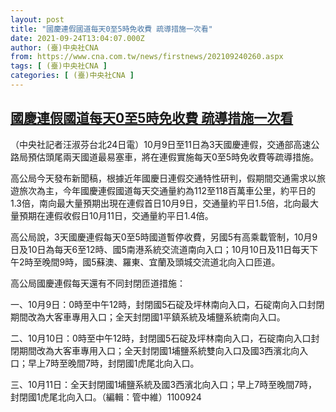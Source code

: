 ```yaml
---
layout: post
title: "國慶連假國道每天0至5時免收費 疏導措施一次看"
date: 2021-09-24T13:04:07.000Z
author: (臺)中央社CNA
from: https://www.cna.com.tw/news/firstnews/202109240260.aspx
tags: [ (臺)中央社CNA ]
categories: [ (臺)中央社CNA ]
---
```

<!--1632488647000-->
[國慶連假國道每天0至5時免收費 疏導措施一次看](https://www.cna.com.tw/news/firstnews/202109240260.aspx)
------

<div>
<div></div><div class="paragraph"><p>（中央社記者汪淑芬台北24日電）10月9日至11日為3天國慶連假，交通部高速公路局預估頭尾兩天國道最易塞車，將在連假實施每天0至5時免收費等疏導措施。</p><p>高公局今天發布新聞稿，根據近年國慶日連假交通特性研判，假期間交通需求以旅遊旅次為主，今年國慶連假國道每天交通量約為112至118百萬車公里，約平日的1.3倍，南向最大量預期出現在連假首日10月9日，交通量約平日1.5倍，北向最大量預期在連假收假日10月11日，交通量約平日1.4倍。</p><p>高公局說，3天國慶連假每天0至5時國道暫停收費，另國5有高乘載管制，10月9日及10日為每天6至12時、國5南港系統交流道南向入口；10月10日及11日每天下午2時至晚間9時，國5蘇澳、羅東、宜蘭及頭城交流道北向入口匝道。</p><p>高公局國慶連假每天還有不同封閉匝道措施：</p><p>一、10月9日：0時至中午12時，封閉國5石碇及坪林南向入口，石碇南向入口封閉期間改為大客車專用入口；全天封閉國1平鎮系統及埔鹽系統南向入口。</p><p>二、10月10日：0時至中午12時，封閉國5石碇及坪林南向入口，石碇南向入口封閉期間改為大客車專用入口；全天封閉國1埔鹽系統雙向入口及國3西濱北向入口；早上7時至晚間7時，封閉國1虎尾北向入口。</p><p>三、10月11日：全天封閉國1埔鹽系統及國3西濱北向入口；早上7時至晚間7時，封閉國1虎尾北向入口。（編輯：管中維）1100924</p></div>
</div>
